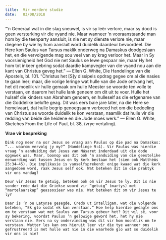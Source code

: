 ```yaml
---
title:  Vir verdere studie
date:   03/08/2018
---
```


“’n Generaal wat in die slag sneuwel, is vir sy leër verlore, maar sy dood is geen versterking vir die vyand nie. Maar wanneer ‘n vooraanstaande man hom by die teenparty aansluit, is nie net sy dienste verlore nie, maar diegene by wie hy hom aansluit word duidelik daardeur bevoordeel. Die Here kon Saulus van Tarsus maklik onderweg na Damaskus doodgeslaan het, en die vervolgende mag sou veel van sy krag verloor het. Maar in Sy voorsienigheid het God nie net Saulus se lewe gespaar nie, maar Hy het hom tot inkeer gebring sodat daardie kampvegter van die vyand nou aan die kant van Christus geveg het.” — Ellen G. White, Die Handelinge van die Apostels, bl. 101. “Christus het [S]y dissipels opdrag gegee om al die nasies te gaan leer; maar, die vorige leringe wat hulle van die Jode ontvang het, het dit moeilik vir hulle gemaak om hulle Meester se woorde ten volle te verstaan, en daarom het hulle lank geneem om dit uit te voer. Hulle het hulself die kinders van Abraham genoem, en hulleself as die erfgename van die Goddelike belofte geag. Dit was eers baie jare later, na die Here se hemelvaart, dat hulle begrip genoegsaam verbreed het om die bedoeling van Christus se woorde duidelik te kon verstaan, naamlik dat hulle vir die redding van beide die heidene en die Jode moes werk.” — Ellen G. White, Sketches From the Life of Paul, bl. 38, (vrye vertaling).

**Vrae vir bespreking**

`Dink nog meer na oor Jesus se vraag aan Paulus op die pad na Damaskus: “... waarom vervolg jy my?” (Handelinge 9:4). Vir Paulus was hierdie vraag ‘n aanduiding dat Jesus van Násaret inderdaad uit die dode opgewek was. Maar, boonop was dit ook ‘n aanduiding van die geestelike eenwording wat tussen Jesus en Sy kerk bestaan het (sien ook Matthéüs 25:34–45). Die implikasie is vanselfsprekend: enige kwaad wat die kerk aangedoen word, raak Jesus self ook. Wat beteken dit in die praktyk vir ons vandag?`

`Deur vir Jesus te getuig, beteken ook om vir Jesus te ly. Dit is nie sonder rede dat die Griekse woord vir “getuig” (martys) met “martelaarskap” geassosieer was nie. Wat beteken dit om vir Jesus te ly?`

`Daar is ‘n ou Latynse gesegde, Credo ut intelligam, wat die volgende beteken, “Ek glo sodat ek kan verstaan.” Hoe help hierdie gedagte ons om te verstaan wat met Saulus van Tarsus gebeur het? Dit wil sê, voor sy bekering, voordat Paulus ‘n gelowige geword het, het hy nie verstaan nie. Eers na sy ondervinding was dit vir hom moontlik om te verstaan. Watter les kan ons hieruit leer vir die tye wanneer ons gefrustreerd is met hulle wat nie in die waarhede glo wat so duidelik vir ons is nie?`